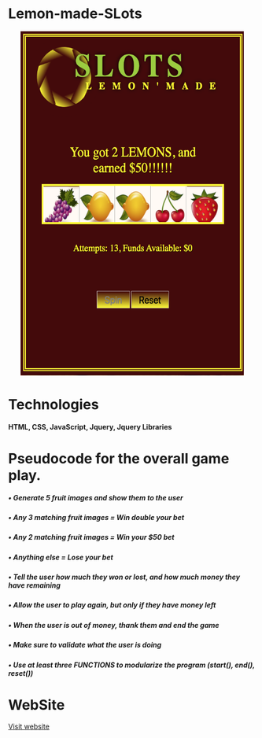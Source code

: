 # Lemon-made-SLots #

<p align="center">
<img id="centered" width="90%" height="700" src="https://github.com/lemonmade1/Lemon-made-SLots/blob/gh-pages/images/Screen%20Shot:Slots.png?" raw=true>
</p>


# Technologies #
  #### HTML, CSS, JavaScript, Jquery, Jquery Libraries 

# Pseudocode for the overall game play.
  ##### • Generate 5 fruit images and show them to the user #####
  ##### • Any 3 matching fruit images = Win double your bet #####
  ##### • Any 2 matching fruit images = Win your $50 bet #####
  ##### • Anything else = Lose your bet #####
  ##### • Tell the user how much they won or lost, and how much money they have remaining #####
  ##### • Allow the user to play again, but only if they have money left #####
  ##### • When the user is out of money, thank them and end the game #####
  ##### • Make sure to validate what the user is doing #####
  ##### • Use at least three FUNCTIONS to modularize the program (start(), end(), reset()) #####

# WebSite #
  [Visit website](https://lemonmade1.github.io/Lemon-made-SLots/ "Lemon'made Slots")
